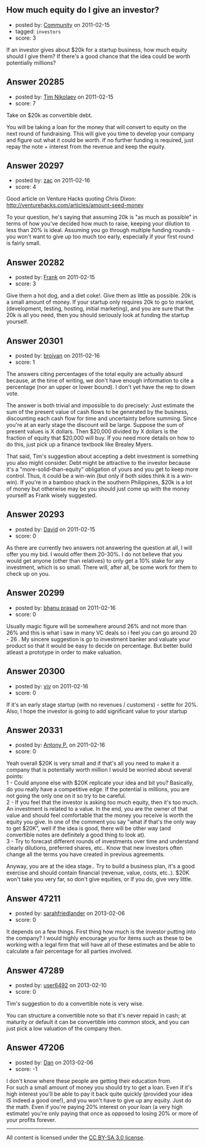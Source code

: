 ## How much equity do I give an investor?

- posted by: [Community](https://stackexchange.com/users/-1/-1-community) on 2011-02-15
- tagged: `investors`
- score: 3

If an investor gives about $20k for a startup business, how much equity should I give them? If there's a good chance that the idea could be worth potentially millions?


## Answer 20285

- posted by: [Tim Nikolaev](https://stackexchange.com/users/-1/7151-tim-nikolaev) on 2011-02-15
- score: 7

Take on $20k as convertible debt. 

You will be taking a loan for the money that will convert to equity on the next round of fundraising. This will give you time to develop your company and figure out what it could be worth. If no further funding is required, just repay the note + interest from the revenue and keep the equity.


## Answer 20297

- posted by: [zac](https://stackexchange.com/users/-1/6708-zac) on 2011-02-16
- score: 4

Good article on Venture Hacks quoting Chris Dixon: http://venturehacks.com/articles/amount-seed-money

To your question, he's saying that assuming 20k is "as much as possible" in terms of how you've decided how much to raise, keeping your dilution to less than 20% is ideal. Assuming you go through multiple funding rounds - you won't want to give up too much too early, especially if your first round is fairly small.


## Answer 20282

- posted by: [Frank](https://stackexchange.com/users/-1/4858-frank) on 2011-02-15
- score: 3

Give them a hot dog, and a diet coke!.   Give them as little as possible.  20k is a small amount of money.  If your startup only requires 20k to go to market, (development, testing, hosting, initial marketing), and you are sure that the 20k is all you need, then you should seriously look at funding the startup yourself. 




## Answer 20301

- posted by: [broiyan](https://stackexchange.com/users/-1/7780-broiyan) on 2011-02-16
- score: 1

The answers citing percentages of the total equity are actually absurd because, at the time of writing, we don't have enough information to cite a percentage (nor an upper or lower bound).  I don't yet have the rep to down vote.

The answer is both trivial and impossible to do precisely: Just estimate the sum of the present value of cash flows to be generated by the business, discounting each cash flow for time and uncertainty before summing.  Since you're at an early stage the discount will be large.  Suppose the sum of present values is X dollars.  Then $20,000 divided by X dollars is the fraction of equity that $20,000 will buy.  If you need more details on how to do this, just pick up a finance textbook like Brealey Myers.

That said, Tim's suggestion about accepting a debt investment is something you also might consider.  Debt might be attractive to the investor because it's a "more-solid-than-equity" obligation of yours and you get to keep more control.  Thus, it could be a win-win (but only if both sides think it is a win-win).  If you're in a bamboo shack in the southern Philippines, $20k is a lot of money but otherwise may be you should just come up with the money yourself as Frank wisely suggested.


## Answer 20293

- posted by: [David](https://stackexchange.com/users/-1/2684-david) on 2011-02-15
- score: 0

As there are currently two answers not answering the question at all, I will offer you my bid. I would offer them 20-30%. I do not believe that you would get anyone (other than relatives) to only get a 10% stake for any investment, which is so small. There will, after all, be some work for them to check up on you.


## Answer 20299

- posted by: [bhanu prasad](https://stackexchange.com/users/-1/7050-bhanu-prasad) on 2011-02-16
- score: 0

Usually magic figure will be somewhere around 26% and not more than 26% and this is what i saw in many VC deals so i feel you can go around 20 - 26 .   My sincere suggestion is go to investment banker and valuate your product so that it would be easy to decide on percentage. But better build atleast a prototype in order to make valuation.


## Answer 20300

- posted by: [viv](https://stackexchange.com/users/-1/2665-viv) on 2011-02-16
- score: 0

If it's an early stage startup (with no revenues / customers) - settle for 20%. Also, I hope the investor is going to add significant value to your startup


## Answer 20331

- posted by: [Antony P.](https://stackexchange.com/users/-1/7812-antony-p) on 2011-02-16
- score: 0

Yeah overall $20K is very small and if that's all you need to make it a company that is potentially worth million I would be worried about several points:
<br>1 - Could anyone else with $20K replicate your idea and bit you? Basically, do you really have a competitive edge. If the potential is millions, you are not going the only one on it so try to be careful.
<br>2 - If you feel that the investor is asking too much equity, then it's too much. An investment is related to a value. In the end, you are the owner of that value and should feel comfortable that the money you receive is worth the equity you give. In one of the comment you say "what if that's the only way to get $20K", well if the idea is good, there will be other way (and convertible notes are definitely a good thing to look at). 
<br>3 - Try to forecast different rounds of investments over time and understand clearly dilutions, preferred shares, etc.. Know that new investors often change all the terms you have created in previous agreements.

Anyway, you are at the idea stage.. Try to build a business plan, it's a good exercise and should contain financial (revenue, value, costs, etc..). $20K won't take you very far, so don't give equities, or if you do, give very little.


## Answer 47211

- posted by: [sarahfriedlander](https://stackexchange.com/users/-1/21526-sarahfriedlander) on 2013-02-06
- score: 0

It depends on a few things.  First thing how much is the investor putting into the company?  I would highly encourage you for items such as these to be working with a legal firm that will have all of these estimates and be able to calculate a fair percentage for all parties involved.


## Answer 47289

- posted by: [user6492](https://stackexchange.com/users/-1/6492-user6492) on 2013-02-10
- score: 0

Tim's suggestion to do a convertible note is very wise.

You can structure a convertible note so that it's never repaid in cash; at maturity or default it can be convertible into common stock, and you can just pick a low valuation of the company then.


## Answer 47206

- posted by: [Dan](https://stackexchange.com/users/-1/23896-dan) on 2013-02-06
- score: -1

I don't know where these people are getting their education from.  
For such a small amount of money you should try to get a loan. Even if it's high interest you'll be able to pay it back quite quickly (provided your idea IS indeed a good one!), and you won't have to give up any equity. 
Just do the math. Even if you're paying 20% interest on your loan (a very high estimate) you're only paying that once as opposed to losing 20% or more of your profits forever. 



---

All content is licensed under the [CC BY-SA 3.0 license](https://creativecommons.org/licenses/by-sa/3.0/).
